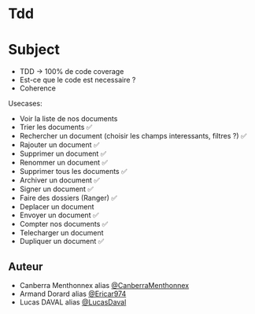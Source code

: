 # Tdd

# Subject

- TDD -> 100% de code coverage
- Est-ce que le code est necessaire ?
- Coherence

Usecases:

- Voir la liste de nos documents
- Trier les documents ✅
- Rechercher un document (choisir les champs interessants, filtres ?) ✅
- Rajouter un document ✅
- Supprimer un document ✅
- Renommer un document ✅
- Supprimer tous les documents ✅
- Archiver un document ✅
- Signer un document ✅
- Faire des dossiers (Ranger) ✅
- Deplacer un document
- Envoyer un document ✅
- Compter nos documents ✅
- Telecharger un document
- Dupliquer un document ✅

## Auteur
* Canberra Menthonnex alias [@CanberraMenthonnex](https://github.com/CanberraMenthonnex)
* Armand Dorard alias [@Ericar974](https://github.com/Ericar974)
* Lucas DAVAL alias [@LucasDaval](https://github.com/LucasDaval)
